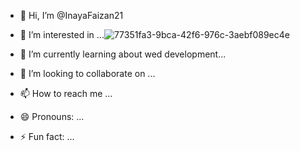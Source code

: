 - 👋 Hi, I’m @InayaFaizan21
- 👀 I’m interested in ...![77351fa3-9bca-42f6-976c-3aebf089ec4e](https://github.com/InayaFaizan21/InayaFaizan21/assets/172185282/c29a8520-40cf-4f9b-9619-81d344162bc9)

- 🌱 I’m currently learning about wed development...
- 💞️ I’m looking to collaborate on ...
- 📫 How to reach me ...
- 😄 Pronouns: ...
- ⚡ Fun fact: ...

<!---
InayaFaizan21/InayaFaizan21 is a ✨ special ✨ repository because its `README.md` (this file) appears on your GitHub profile.
You can click the Preview link to take a look at your changes.
--->
